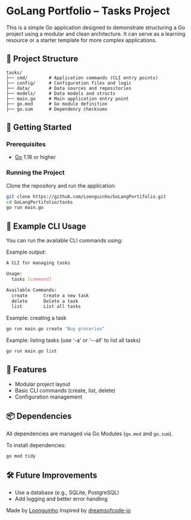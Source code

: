 # GoLang Portfolio – Tasks Project

This is a simple Go application designed to demonstrate structuring a Go project using a modular and clean architecture. It can serve as a learning resource or a starter template for more complex applications.

## 📁 Project Structure

```
tasks/
├── cmd/        # Application commands (CLI entry points)
├── config/     # Configuration files and logic
├── data/       # Data sources and repositories
├── models/     # Data models and structs
├── main.go     # Main application entry point
├── go.mod      # Go module definition
├── go.sum      # Dependency checksums
```

## 🚀 Getting Started

### Prerequisites

- [Go](https://golang.org/dl/) 1.18 or higher

### Running the Project

Clone the repository and run the application:

```bash
git clone https://github.com/Loonguinho/GoLangPortifolio.git
cd GoLangPortifolio/tasks
go run main.go
```

## 🧪 Example CLI Usage

You can run the available CLI commands using:

Example output:

```bash
A CLI for managing tasks

Usage:
  tasks [command]

Available Commands:
  create      Create a new task
  delete      Delete a task
  list        List all tasks
```

Example: creating a task

```bash
go run main.go create "Buy groceries"
```

Example: listing tasks (use '-a' or '--all' to list all tasks)

```bash
go run main.go list
```

## 🧩 Features

- Modular project layout
- Basic CLI commands (create, list, delete)
- Configuration management

## 📦 Dependencies

All dependencies are managed via Go Modules (`go.mod` and `go.sum`).

To install dependencies:

```bash
go mod tidy
```

## 🛠️ Future Improvements

- Use a database (e.g., SQLite, PostgreSQL)
- Add logging and better error handling

Made by [Loonguinho](https://github.com/Loonguinho)
Inspired by [dreamsofcode-io](https://github.com/dreamsofcode-io)
